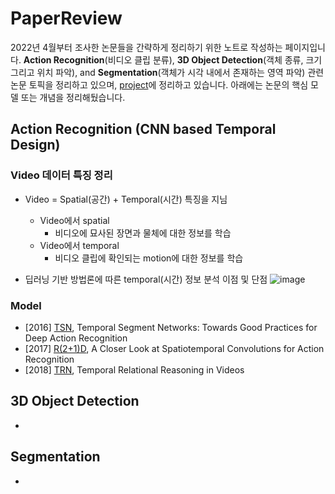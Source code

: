 # PaperReview

2022년 4월부터 조사한 논문들을 간략하게 정리하기 위한 노트로 작성하는 페이지입니다. **Action Recognition**(비디오 클립 분류), **3D Object Detection**(객체 종류, 크기 그리고 위치 파악), and **Segmentation**(객체가 시각 내에서 존재하는 영역 파악) 관련 논문 토픽을 정리하고 있으며, [project](https://github.com/users/jinsoo9595/projects/1)에 정리하고 있습니다. 아래에는 논문의 핵심 모델 또는 개념을 정리해뒀습니다.


## Action Recognition (CNN based Temporal Design)
### Video 데이터 특징 정리
- Video = Spatial(공간) + Temporal(시간) 특징을 지님
    - Video에서 spatial
        - 비디오에 묘사된 장면과 물체에 대한 정보를 학습
    - Video에서 temporal 
        - 비디오 클립에 확인되는 motion에 대한 정보를 학습
        
- 딥러닝 기반 방법론에 따른 temporal(시간) 정보 분석 이점 및 단점
  ![image](https://user-images.githubusercontent.com/60027558/181400811-1b6df12b-7343-47d3-b33d-25730a7df279.png)

### Model   
- [2016] [TSN](https://github.com/jinsoo9595/PaperReview/issues/1), Temporal Segment Networks: Towards Good Practices for Deep Action Recognition
- [2017] [R(2+1)D](https://github.com/jinsoo9595/PaperReview/issues/3), A Closer Look at Spatiotemporal Convolutions for Action Recognition
- [2018] [TRN](https://github.com/jinsoo9595/PaperReview/issues/2), Temporal Relational Reasoning in Videos 

## 3D Object Detection
- 

## Segmentation
- 
